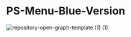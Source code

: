 # PS-Menu-Blue-Version
![repository-open-graph-template (1) (1)](https://user-images.githubusercontent.com/112904827/188513485-3a76b5b3-6945-41d9-b62f-6df9d27fd812.png)
